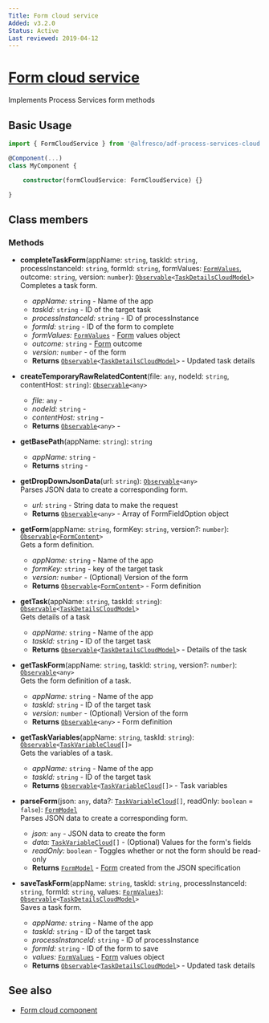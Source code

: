 ```yaml
---
Title: Form cloud service
Added: v3.2.0
Status: Active
Last reviewed: 2019-04-12
---
```


# [Form cloud service](../../../lib/process-services-cloud/src/lib/form/services/form-cloud.service.ts "Defined in form-cloud.service.ts")

Implements Process Services form methods

## Basic Usage

```ts
import { FormCloudService } from '@alfresco/adf-process-services-cloud';

@Component(...)
class MyComponent {

    constructor(formCloudService: FormCloudService) {}

}
```

## Class members

### Methods

*   **completeTaskForm**(appName: `string`, taskId: `string`, processInstanceId: `string`, formId: `string`, formValues: [`FormValues`](../../../lib/core/form/components/widgets/core/form-values.ts), outcome: `string`, version: `number`): [`Observable`](http://reactivex.io/documentation/observable.html)`<`[`TaskDetailsCloudModel`](../../../lib/process-services-cloud/src/lib/task/start-task/models/task-details-cloud.model.ts)`>`<br/>
    Completes a task form.
    *   *appName:* `string`  - Name of the app
    *   *taskId:* `string`  - ID of the target task
    *   *processInstanceId:* `string`  - ID of processInstance
    *   *formId:* `string`  - ID of the form to complete
    *   *formValues:* [`FormValues`](../../../lib/core/form/components/widgets/core/form-values.ts)  - [Form](../../../lib/process-services/src/lib/task-list/models/form.model.ts) values object
    *   *outcome:* `string`  - [Form](../../../lib/process-services/src/lib/task-list/models/form.model.ts) outcome
    *   *version:* `number`  - of the form
    *   **Returns** [`Observable`](http://reactivex.io/documentation/observable.html)`<`[`TaskDetailsCloudModel`](../../../lib/process-services-cloud/src/lib/task/start-task/models/task-details-cloud.model.ts)`>` - Updated task details
*   **createTemporaryRawRelatedContent**(file: `any`, nodeId: `string`, contentHost: `string`): [`Observable`](http://reactivex.io/documentation/observable.html)`<any>`<br/>

    *   *file:* `any`  -
    *   *nodeId:* `string`  -
    *   *contentHost:* `string`  -
    *   **Returns** [`Observable`](http://reactivex.io/documentation/observable.html)`<any>` -
*   **getBasePath**(appName: `string`): `string`<br/>

    *   *appName:* `string`  -
    *   **Returns** `string` -
*   **getDropDownJsonData**(url: `string`): [`Observable`](http://reactivex.io/documentation/observable.html)`<any>`<br/>
    Parses JSON data to create a corresponding form.
    *   *url:* `string`  - String data to make the request
    *   **Returns** [`Observable`](http://reactivex.io/documentation/observable.html)`<any>` - Array of FormFieldOption object
*   **getForm**(appName: `string`, formKey: `string`, version?: `number`): [`Observable`](http://reactivex.io/documentation/observable.html)`<`[`FormContent`](../../../lib/process-services-cloud/src/lib/services/form-fields.interfaces.ts)`>`<br/>
    Gets a form definition.
    *   *appName:* `string`  - Name of the app
    *   *formKey:* `string`  - key of the target task
    *   *version:* `number`  - (Optional) Version of the form
    *   **Returns** [`Observable`](http://reactivex.io/documentation/observable.html)`<`[`FormContent`](../../../lib/process-services-cloud/src/lib/services/form-fields.interfaces.ts)`>` - Form definition
*   **getTask**(appName: `string`, taskId: `string`): [`Observable`](http://reactivex.io/documentation/observable.html)`<`[`TaskDetailsCloudModel`](../../../lib/process-services-cloud/src/lib/task/start-task/models/task-details-cloud.model.ts)`>`<br/>
    Gets details of a task
    *   *appName:* `string`  - Name of the app
    *   *taskId:* `string`  - ID of the target task
    *   **Returns** [`Observable`](http://reactivex.io/documentation/observable.html)`<`[`TaskDetailsCloudModel`](../../../lib/process-services-cloud/src/lib/task/start-task/models/task-details-cloud.model.ts)`>` - Details of the task
*   **getTaskForm**(appName: `string`, taskId: `string`, version?: `number`): [`Observable`](http://reactivex.io/documentation/observable.html)`<any>`<br/>
    Gets the form definition of a task.
    *   *appName:* `string`  - Name of the app
    *   *taskId:* `string`  - ID of the target task
    *   *version:* `number`  - (Optional) Version of the form
    *   **Returns** [`Observable`](http://reactivex.io/documentation/observable.html)`<any>` - Form definition
*   **getTaskVariables**(appName: `string`, taskId: `string`): [`Observable`](http://reactivex.io/documentation/observable.html)`<`[`TaskVariableCloud`](../../../lib/process-services-cloud/src/lib/form/models/task-variable-cloud.model.ts)`[]>`<br/>
    Gets the variables of a task.
    *   *appName:* `string`  - Name of the app
    *   *taskId:* `string`  - ID of the target task
    *   **Returns** [`Observable`](http://reactivex.io/documentation/observable.html)`<`[`TaskVariableCloud`](../../../lib/process-services-cloud/src/lib/form/models/task-variable-cloud.model.ts)`[]>` - Task variables
*   **parseForm**(json: `any`, data?: [`TaskVariableCloud`](../../../lib/process-services-cloud/src/lib/form/models/task-variable-cloud.model.ts)`[]`, readOnly: `boolean` = `false`): [`FormModel`](../../../lib/core/form/components/widgets/core/form.model.ts)<br/>
    Parses JSON data to create a corresponding form.
    *   *json:* `any`  - JSON data to create the form
    *   *data:* [`TaskVariableCloud`](../../../lib/process-services-cloud/src/lib/form/models/task-variable-cloud.model.ts)`[]`  - (Optional) Values for the form's fields
    *   *readOnly:* `boolean`  - Toggles whether or not the form should be read-only
    *   **Returns** [`FormModel`](../../../lib/core/form/components/widgets/core/form.model.ts) - [Form](../../../lib/process-services/src/lib/task-list/models/form.model.ts) created from the JSON specification
*   **saveTaskForm**(appName: `string`, taskId: `string`, processInstanceId: `string`, formId: `string`, values: [`FormValues`](../../../lib/core/form/components/widgets/core/form-values.ts)): [`Observable`](http://reactivex.io/documentation/observable.html)`<`[`TaskDetailsCloudModel`](../../../lib/process-services-cloud/src/lib/task/start-task/models/task-details-cloud.model.ts)`>`<br/>
    Saves a task form.
    *   *appName:* `string`  - Name of the app
    *   *taskId:* `string`  - ID of the target task
    *   *processInstanceId:* `string`  - ID of processInstance
    *   *formId:* `string`  - ID of the form to save
    *   *values:* [`FormValues`](../../../lib/core/form/components/widgets/core/form-values.ts)  - [Form](../../../lib/process-services/src/lib/task-list/models/form.model.ts) values object
    *   **Returns** [`Observable`](http://reactivex.io/documentation/observable.html)`<`[`TaskDetailsCloudModel`](../../../lib/process-services-cloud/src/lib/task/start-task/models/task-details-cloud.model.ts)`>` - Updated task details

## See also

*   [Form cloud component](../components/form-cloud.component.md)
